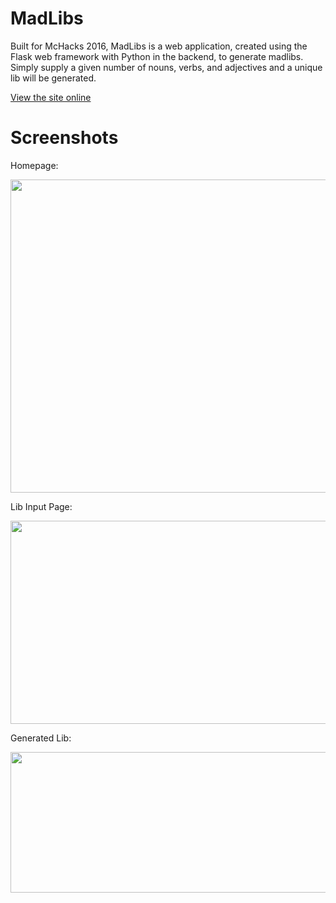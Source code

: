 # MadLibs

Built for McHacks 2016, MadLibs is a web application, created using the Flask web framework with Python in the backend, to generate madlibs. Simply supply a given number of nouns, verbs, and adjectives and a unique lib will be generated.

<a href="http://noober100.pythonanywhere.com/"> View the site online</a>

# Screenshots

Homepage:

<img src="http://puu.sh/nhiOg/fb13bd65f3.png" width="695px" height="501px"/>

Lib Input Page:

<img src="http://puu.sh/nhjeJ/8c54030c0a.jpg" width="690px" height="325px"/>

Generated Lib:

<img src="http://puu.sh/nhjbi/f11d7b9583.jpg" width="703px" height="225px"/>


